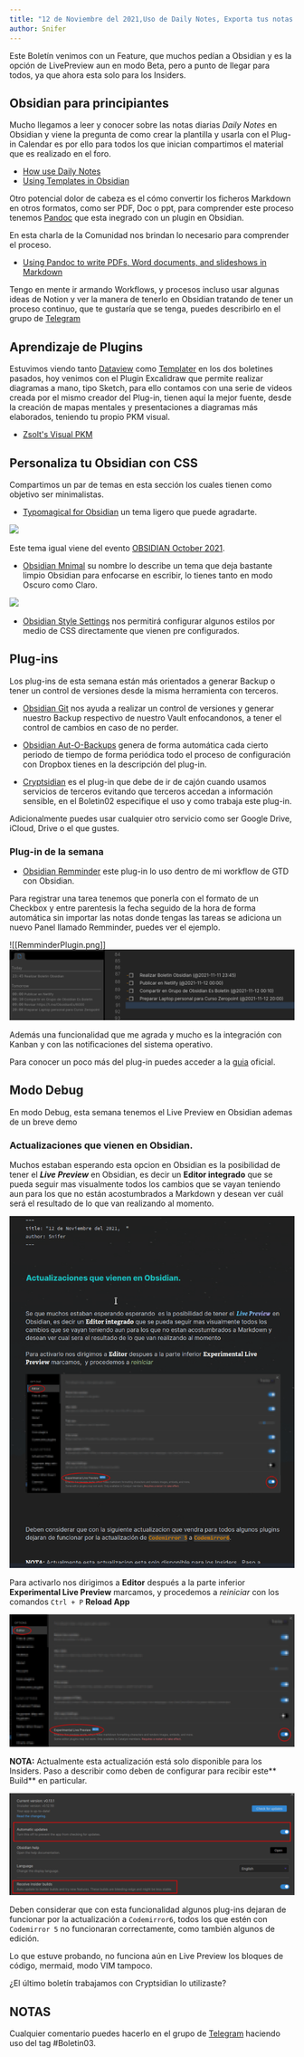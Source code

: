 ```yaml
---
title: "12 de Noviembre del 2021,Uso de Daily Notes, Exporta tus notas con Pandoc, Excalidraw, WYSIWYG experimental en Obsidian"
author: Snifer
---
```


Este Boletín venimos con un Feature, que muchos pedían  a Obsidian y es la opción de LivePreview aun en modo Beta, pero a punto de llegar para todos, ya que ahora esta solo para los Insiders. 


## Obsidian para principiantes

Mucho llegamos a leer y conocer sobre las notas diarias *Daily Notes* en Obsidian y viene la pregunta de como crear la plantilla y usarla con el Plug-in Calendar es por ello para todos los que inician compartimos el material que es realizado en el foro. 

- [How use Daily Notes]( https://forum.obsidian.md/t/how-i-use-daily-notes/3057)
- [Using Templates in Obsidian](https://thesweetsetup.com/using-templates-in-obsidian/)

Otro potencial dolor de cabeza es el cómo convertir los ficheros Markdown en otros formatos, como ser PDF, Doc o ppt, para comprender este proceso tenemos [Pandoc](https://github.com/OliverBalfour/obsidian-pandoc) que esta inegrado con un plugin en Obsidian. 

En esta charla de la Comunidad nos brindan  lo necesario para comprender el proceso.

- [Using Pandoc to write PDFs, Word documents, and slideshows in Markdown](https://www.youtube.com/watch?v=yYZiO6CVtj8)



Tengo en mente ir armando Workflows, y procesos incluso usar algunas ideas de Notion y ver la manera de tenerlo en Obsidian tratando de tener un proceso continuo, que te gustaría que se tenga, puedes describirlo en el grupo de [Telegram](https://t.me/ObsidianEs)

## Aprendizaje de Plugins 

Estuvimos viendo tanto [Dataview](https://obsidian-es.netlify.app/journals/boletin-obsidian-planifica-tu-mes-con-itinerary) como [Templater](https://obsidian-es.netlify.app/journals/boletin-2-bullet-journal-cryptsidian) en los dos boletines pasados, hoy venimos con el Plugin Excalidraw que permite realizar diagramas a mano, tipo Sketch, para ello contamos con una serie de videos creada por el mismo creador del Plug-in, tienen aquí la mejor fuente, desde la creación de mapas mentales y presentaciones a diagramas más elaborados, teniendo tu propio PKM visual. 

- [Zsolt's Visual PKM](https://www.youtube.com/channel/UCC0gns4a9fhVkGkngvSumAQ)


## Personaliza tu Obsidian con CSS

Compartimos un par de temas en esta sección los cuales tienen como objetivo ser minimalistas.

- [Typomagical for Obsidian](https://github.com/hungsu/typomagical-obsidian)  un tema ligero  que puede agradarte. 

![](https://forum.obsidian.md/uploads/default/original/3X/b/2/b2a6c60006b3f2ccea037b3639d115a54758696c.gif)

Este tema igual viene del evento [OBSIDIAN October 2021](https://publish.obsidian.md/hub/Events/Obsidian+October+2021).

- [Obsidian Mnimal](https://github.com/kepano/obsidian-minimal) su nombre lo describe  un tema que deja bastante limpio Obsidian para enfocarse en escribir, lo tienes tanto en modo Oscuro como Claro.

![](https://github.com/kepano/obsidian-minimal/raw/master/dark-complex.png)


- [Obsidian Style Settings](https://github.com/mgmeyers/obsidian-style-settings) nos permitirá configurar algunos estilos por medio de CSS directamente que vienen pre configurados.


## Plug-ins 

Los plug-ins de esta semana están más orientados a generar Backup o tener un control de versiones desde la misma herramienta con terceros. 

- [Obsidian Git](https://github.com/Clemens-E/obsidian-languagetool-plugin) nos ayuda a realizar un control de versiones y generar nuestro Backup respectivo de nuestro Vault enfocandonos, a tener el control de cambios en caso de no perder.

- [Obsidian Aut-O-Backups](https://github.com/ryanpcmcquen/obsidian-dropbox-backups) genera de forma automática cada cierto periodo de tiempo de forma periódica  todo el proceso de configuración con Dropbox tienes en la descripción del plug-in. 

- [Cryptsidian](https://github.com/triumphantomato/cryptsidian)  es el plug-in que debe de ir de cajón cuando usamos servicios de terceros evitando que terceros accedan a información sensible, en el Boletin02 especifique el uso y como trabaja este plug-in. 

Adicionalmente puedes usar cualquier otro servicio como ser Google Drive, iCloud, Drive o el que gustes. 
### Plug-in de la semana

- [Obsidian Remminder](https://github.com/uphy/obsidian-reminder) este plug-in lo uso dentro de mi workflow de GTD con Obsidian. 

Para registrar una tarea tenemos que ponerla con el formato de un Checkbox y entre parentesis la fecha seguido de la hora de forma automática sin importar las notas donde tengas  las tareas se adiciona un nuevo Panel llamado Remminder, puedes ver el ejemplo.

![[RemminderPlugin.png]]
![](https://raw.githubusercontent.com/Snifer/Obsidian-news/main/imagenes/boletin3/RemminderPlugin.png)

Además una funcionalidad que me agrada y mucho es la integración con Kanban y con las notificaciones del sistema operativo.

Para conocer un poco más del plug-in puedes acceder a la [guia](https://uphy.github.io/obsidian-reminder/guide/) oficial. 

## Modo Debug

En modo Debug, esta semana tenemos el Live Preview en Obsidian ademas de un breve demo
### Actualizaciones que vienen en Obsidian.

Muchos estaban esperando  esta opcion en Obsidian es la posibilidad de tener el ***Live Preview*** en Obsidian, es decir un **Editor integrado** que se pueda seguir mas visualmente todos los cambios que se vayan teniendo aun para los que no están acostumbrados a Markdown y desean ver cuál será el resultado de lo que van realizando al momento. 

![](https://raw.githubusercontent.com/Snifer/Obsidian-news/main/imagenes/boletin3/LivePreviewObsidian.gif)


Para activarlo nos dirigimos a **Editor** después a la parte inferior **Experimental Live Preview** marcamos,  y procedemos a *reiniciar* con los comandos `Ctrl + P` **Reload App**

![](https://raw.githubusercontent.com/Snifer/Obsidian-news/main/imagenes/boletin3/ExperimentalPreview.png)


**NOTA:** Actualmente esta actualización está solo disponible para los Insiders.  Paso a describir como deben de configurar para recibir este** Build** en particular.


![](https://raw.githubusercontent.com/Snifer/Obsidian-news/main/imagenes/boletin3/ConfiguracionInsiderBuild.png)

Deben considerar que con esta funcionalidad algunos plug-ins dejaran de funcionar por la actualización a `Codemirror6`,  todos los que estén con `Codemirror 5` no funcionaran correctamente, como también algunos de edición. 

Lo que estuve probando, no funciona aún en Live Preview los bloques de código, mermaid, modo VIM tampoco. 


¿El último boletín trabajamos con Cryptsidian lo utilizaste?

## NOTAS

Cualquier comentario puedes hacerlo en el grupo de [Telegram](https://t.me/ObsidianEs) haciendo uso del tag #Boletin03.
